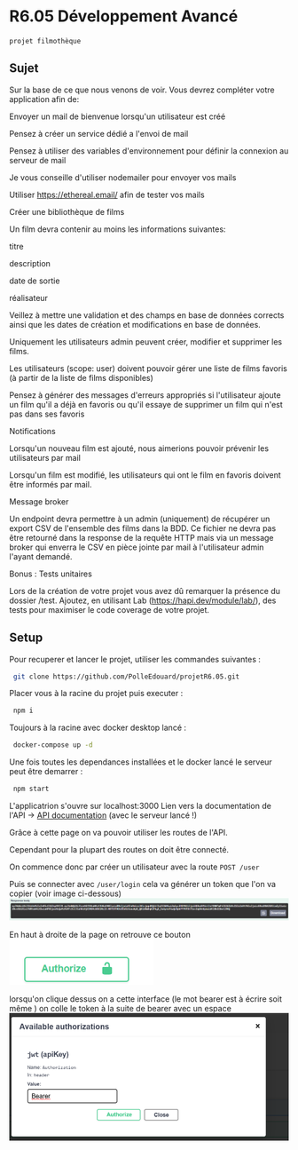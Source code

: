 # R6.05 Développement Avancé 
    projet filmothèque
## Sujet 
Sur la base de ce que nous venons de voir. Vous devrez compléter votre application afin de:

Envoyer un mail de bienvenue lorsqu'un utilisateur est créé

Pensez à créer un service dédié a l'envoi de mail

Pensez à utiliser des variables d'environnement pour définir la connexion au serveur de mail

Je vous conseille d'utiliser nodemailer pour envoyer vos mails

Utiliser https://ethereal.email/ afin de tester vos mails

Créer une bibliothèque de films

Un film devra contenir au moins les informations suivantes:

titre

description

date de sortie

réalisateur

Veillez à mettre une validation et des champs en base de données corrects ainsi que les dates de création et modifications en base de données.

Uniquement les utilisateurs admin peuvent créer, modifier et supprimer les films.

Les utilisateurs (scope: user) doivent pouvoir gérer une liste de films favoris (à partir de la liste de films disponibles)

Pensez à générer des messages d'erreurs appropriés si l'utilisateur ajoute un film qu'il a déjà en favoris ou qu'il essaye de supprimer un film qui n'est pas dans ses favoris

Notifications

Lorsqu'un nouveau film est ajouté, nous aimerions pouvoir prévenir les utilisateurs par mail

Lorsqu'un film est modifié, les utilisateurs qui ont le film en favoris doivent être informés par mail.

Message broker

Un endpoint devra permettre à un admin (uniquement) de récupérer un export CSV de l'ensemble des films dans la BDD. Ce fichier ne devra pas être retourné dans la response de la requête HTTP mais via un message broker qui enverra le CSV en pièce jointe par mail à l'utilisateur admin l'ayant demandé.

Bonus : Tests unitaires

Lors de la création de votre projet vous avez dû remarquer la présence du dossier /test. Ajoutez, en utilisant Lab (https://hapi.dev/module/lab/), des tests pour maximiser le code coverage de votre projet. 

## Setup

Pour recuperer et lancer le projet, utiliser les commandes suivantes :
```bash
 git clone https://github.com/PolleEdouard/projetR6.05.git
```
Placer vous à la racine du projet puis executer :
```bash
 npm i 
```
Toujours à la racine avec docker desktop lancé :
```bash
 docker-compose up -d
```
Une fois toutes les dependances installées et le docker lancé le serveur peut être demarrer :
```bash
 npm start 
```
L'applicatrion s'ouvre sur localhost:3000
Lien vers la documentation de l'API -> [API documentation](http://localhost:3000/documentation#/) (avec le serveur lancé !)

Grâce à cette page on va pouvoir utiliser les routes de l'API.

Cependant pour la plupart des routes on doit être connecté.

On commence donc par créer un utilisateur avec la route `POST /user`

Puis se connecter avec `/user/login` cela va générer un token que l'on va copier (voir image ci-dessous)
![Description de l'image](iut-project/images/token.png)

En haut à droite de la page on retrouve ce bouton 
![Description de l'image](iut-project/images/button.png)

lorsqu'on clique dessus on a cette interface (le mot bearer est à écrire soit même )
on colle le token à la suite de bearer avec un espace
![Description de l'image](iut-project/images/authorize.png)
